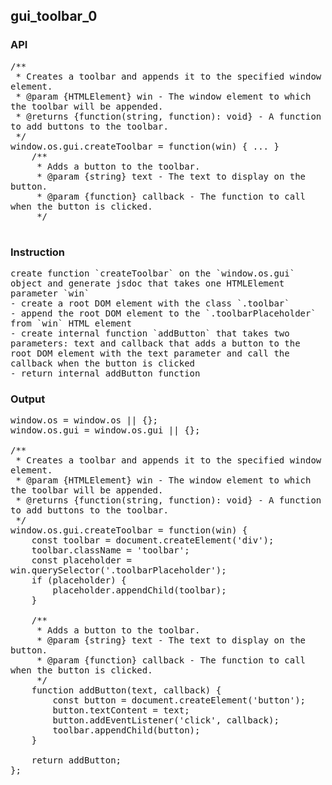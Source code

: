 ## gui_toolbar_0
### API

<pre style='text-wrap: wrap'>
/**
 * Creates a toolbar and appends it to the specified window element.
 * @param {HTMLElement} win - The window element to which the toolbar will be appended.
 * @returns {function(string, function): void} - A function to add buttons to the toolbar.
 */
window.os.gui.createToolbar = function(win) { ... }
    /**
     * Adds a button to the toolbar.
     * @param {string} text - The text to display on the button.
     * @param {function} callback - The function to call when the button is clicked.
     */

</pre>
### Instruction

<pre style='text-wrap: wrap'>
create function `createToolbar` on the `window.os.gui` object and generate jsdoc that takes one HTMLElement parameter `win`
- create a root DOM element with the class `.toolbar`
- append the root DOM element to the `.toolbarPlaceholder` from `win` HTML element
- create internal function `addButton` that takes two parameters: text and callback that adds a button to the root DOM element with the text parameter and call the callback when the button is clicked
- return internal addButton function
</pre>
### Output

<pre style='text-wrap: wrap'>
window.os = window.os || {};
window.os.gui = window.os.gui || {};

/**
 * Creates a toolbar and appends it to the specified window element.
 * @param {HTMLElement} win - The window element to which the toolbar will be appended.
 * @returns {function(string, function): void} - A function to add buttons to the toolbar.
 */
window.os.gui.createToolbar = function(win) {
    const toolbar = document.createElement('div');
    toolbar.className = 'toolbar';
    const placeholder = win.querySelector('.toolbarPlaceholder');
    if (placeholder) {
        placeholder.appendChild(toolbar);
    }

    /**
     * Adds a button to the toolbar.
     * @param {string} text - The text to display on the button.
     * @param {function} callback - The function to call when the button is clicked.
     */
    function addButton(text, callback) {
        const button = document.createElement('button');
        button.textContent = text;
        button.addEventListener('click', callback);
        toolbar.appendChild(button);
    }

    return addButton;
};

</pre>
